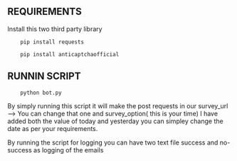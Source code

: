 ## REQUIREMENTS
Install this two third party library
        
        pip install requests

        pip install anticaptchaofficial


## RUNNIN SCRIPT

        python bot.py

    
By simply running this script it will make the post requests in our survey_url --> You can change that one and survey_option( this is your time)
I have added both the value of today and yesterday you can simpley change the date as per your requirements.

By running the script for logging you can have two text file success and no-success as logging of the emails

